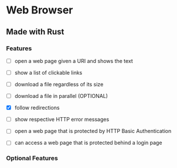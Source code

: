 # Web Browser
## Made with Rust

### Features
- [ ] open a web page given a URI and shows the text <br>
- [ ] show a list of clickable links <br>
- [ ] download a file regardless of its size <br>
- [ ] download a file in parallel (OPTIONAL) <br>
- [x] follow redirections <br>
- [ ] show respective HTTP error messages <br>
- [ ] open a web page that is protected by HTTP Basic Authentication <br>
- [ ] can access a web page that is protected behind a login page <br>


### Optional Features
